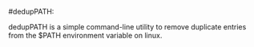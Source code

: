 #dedupPATH:
<p> dedupPATH is a simple command-line utility to remove duplicate entries
from the $PATH environment variable on linux.</p>
